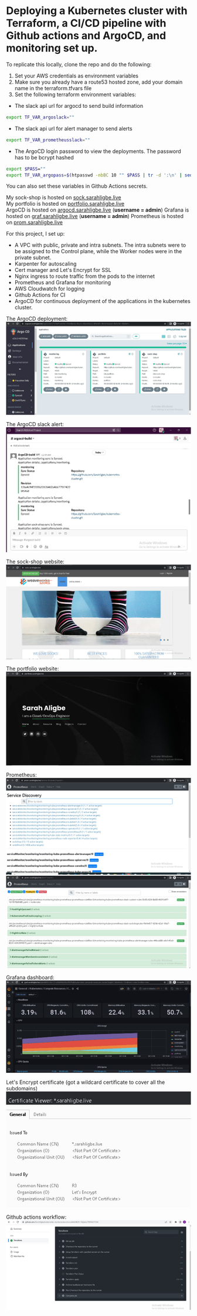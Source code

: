 # Deploying a Kubernetes cluster with Terraform, a CI/CD pipeline with Github actions and ArgoCD, and monitoring set up.

To replicate this locally, clone the repo and do the following:
1. Set your AWS credentials as environment variables
2. Make sure you already have a route53 hosted zone, add your domain name in the terraform.tfvars file
3. Set the following terraform environment variables:
- The slack api url for argocd to send build information
```bash
export TF_VAR_argoslack=""
```
- The slack api url for alert manager to send alerts
```bash
export TF_VAR_prometheusslack=""
```
- The ArgoCD login password to view the deployments. The password has to be bcrypt hashed
```bash
export $PASS=""
export TF_VAR_argopass=$(htpasswd -nbBC 10 "" $PASS | tr -d ':\n' | sed 's/$2y/$2a/')
```
You can also set these variables in Github Actions secrets.

My sock-shop is hosted on [sock.sarahligbe.live](https://sock.sarahligbe.live)  
My portfolio is hosted on [portfolio.sarahligbe.live](https://portfolio.sarahligbe.live)  
ArgoCD is hosted on [argocd.sarahligbe.live](https://argocd.sarahligbe.live)  (**username = admin**)
Grafana is hosted on [graf.sarahligbe.live](https://graf.sarahligbe.live)  (**username = admin**)
Prometheus is hosted on [prom.sarahligbe.live](https://prom.sarahligbe.live)

For this project, I set up:
- A VPC with public, private and intra subnets. The intra subnets were to be assigned to the Control plane, while the Worker nodes were in the private subnet.
- Karpenter for autoscaling
- Cert manager and Let's Encrypt for SSL
- Nginx ingress to route traffic from the pods to the internet
- Prometheus and Grafana for monitoring
- AWS Cloudwatch for logging
- Github Actions for CI
- ArgoCD for continuous deployment of the applications in the kubernetes cluster.  

The ArgoCD deployment:
![Argocd deployments](images/argo-cd.jpg)  

The ArgoCD slack alert:
![ArgoCD slack](images/argocdbuild.jpg)  

The sock-shop website: 
![sockshop](images/sock.jpg)  

The portfolio website:
![portfolio](images/portfolio.jpg)  

Prometheus:
![prometheus](images/prom.jpg)    
![prometheus](images/prom2.jpg)  

Grafana dashboard:
![grafana](images/graf.jpg)  

Let's Encrypt certificate (got a wildcard certificate to cover all the subdomains)  
![cert](images/cert.jpg)

Github actions workflow:
![git_actions](images/git_actions.jpg)
